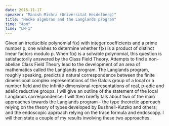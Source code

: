 ```yaml
---
date: 2015-11-17
speaker: "Manish Mishra (Universitat Heidelberg)"
title: "Hecke algebras and the Langlands program"
time: "4pm" 
time: "LH-1"
---
```

Given an irreducible polynomial f(x) with integer coefficients and a prime number p, one wishes to determine whether f(x) is a product of distinct linear factors modulo p. When f(x) is a solvable polynomial, this question is satisfactorily answered by the Class Field Theory. Attempts to find a non-abelian Class Field Theory lead to the development of an area of mathematics called the Langlands program. The Langlands program, roughly speaking, predicts a natural correspondence between the finite dimensional complex representations of the Galois group of a local or a number field and the infinite dimensional representations of real, p-adic and adelic reductive groups. I will give an outline of the statement of the local Langlands correspondence. I will then briefly talk about two of the main approaches towards the Langlands program - the type theoretic approach relying on the theory of types developed by Bushnell-Kutzko and others; and the endoscopic approach relying on the trace formula and endoscopy. I will then state a couple of my results involving these two approaches.

